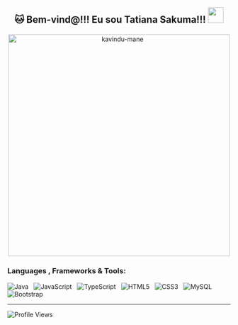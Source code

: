 ## <p align ="center">🐱 Bem-vind@!!! Eu sou Tatiana Sakuma!!! <img src="https://media.giphy.com/media/hvRJCLFzcasrR4ia7z/giphy.gif" width="35"> </p>

<div align = "center">
    <img src = "https://github.com/kavindu-mane/kavindu-mane/blob/main/Code%20typing-bro.svg" alt= "kavindu-mane" width="500"/>
</div>



### Languages , Frameworks & Tools:
![Java](https://img.shields.io/badge/java-1B2430.svg?style=for-the-badge&logo=openjdk&logoColor=white) &nbsp;
![JavaScript](https://img.shields.io/badge/javascript-1B2430.svg?style=for-the-badge&logo=javascript&logoColor=%23F7DF1E) &nbsp;
![TypeScript](https://img.shields.io/badge/typescript-1B2430.svg?style=for-the-badge&logo=typescript&logoColor=%2342A5F5) &nbsp;
![HTML5](https://img.shields.io/badge/html5-1B2430.svg?style=for-the-badge&logo=html5&logoColor=white) &nbsp;
![CSS3](https://img.shields.io/badge/css3-1B2430.svg?style=for-the-badge&logo=css3&logoColor=white) &nbsp;
![MySQL](https://img.shields.io/badge/mysql-1B2430.svg?style=for-the-badge&logo=mysql&logoColor=white) &nbsp;
![Bootstrap](https://img.shields.io/badge/bootstrap-1B2430.svg?style=for-the-badge&logo=bootstrap&logoColor=white) &nbsp;


---
![Profile Views](https://github-vistors-counter.onrender.com/github?username=tati-sakuma)


